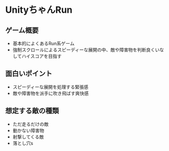# UnityちゃんRun

## ゲーム概要
- 基本的によくあるRun系ゲーム
- 強制スクロールによるスピーディーな展開の中、敵や障害物を判断良くいなしてハイスコアを目指す

## 面白いポイント
- スピーディーな展開を処理する緊張感
- 敵や障害物を派手に吹き飛ばす爽快感

## 想定する敵の種類
- ただ走るだけの敵
- 動かない障害物
- 射撃してくる敵
- 落とし穴s